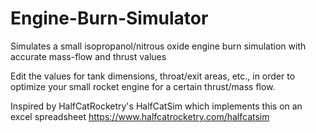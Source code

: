 # Engine-Burn-Simulator
Simulates a small isopropanol/nitrous oxide engine burn simulation with accurate mass-flow and thrust values

Edit the values for tank dimensions, throat/exit areas, etc., in order to optimize your
small rocket engine for a certain thrust/mass flow.

Inspired by HalfCatRocketry's HalfCatSim which implements this on an excel spreadsheet
https://www.halfcatrocketry.com/halfcatsim
